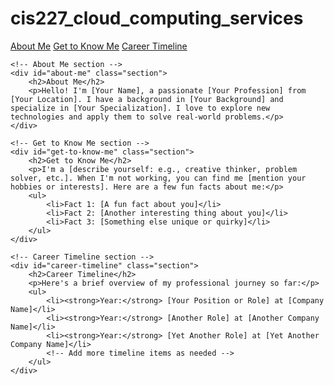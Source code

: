 # cis227_cloud_computing_services

<div class="navbar">
        <a href="#about-me">About Me</a>
        <a href="#get-to-know-me">Get to Know Me</a>
        <a href="#career-timeline">Career Timeline</a>
    </div>

    <!-- About Me section -->
    <div id="about-me" class="section">
        <h2>About Me</h2>
        <p>Hello! I'm [Your Name], a passionate [Your Profession] from [Your Location]. I have a background in [Your Background] and specialize in [Your Specialization]. I love to explore new technologies and apply them to solve real-world problems.</p>
    </div>

    <!-- Get to Know Me section -->
    <div id="get-to-know-me" class="section">
        <h2>Get to Know Me</h2>
        <p>I'm a [describe yourself: e.g., creative thinker, problem solver, etc.]. When I'm not working, you can find me [mention your hobbies or interests]. Here are a few fun facts about me:</p>
        <ul>
            <li>Fact 1: [A fun fact about you]</li>
            <li>Fact 2: [Another interesting thing about you]</li>
            <li>Fact 3: [Something else unique or quirky]</li>
        </ul>
    </div>

    <!-- Career Timeline section -->
    <div id="career-timeline" class="section">
        <h2>Career Timeline</h2>
        <p>Here's a brief overview of my professional journey so far:</p>
        <ul>
            <li><strong>Year:</strong> [Your Position or Role] at [Company Name]</li>
            <li><strong>Year:</strong> [Another Role] at [Another Company Name]</li>
            <li><strong>Year:</strong> [Yet Another Role] at [Yet Another Company Name]</li>
            <!-- Add more timeline items as needed -->
        </ul>
    </div>
